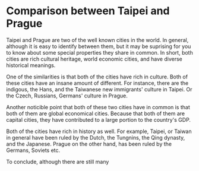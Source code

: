 # Comparison between Taipei and Prague
Taipei and Prague are two of the well known cities in the world. In general, although it is easy to
identify between them, but it may be suprising for you to know about some special properties they
share in common. In short, both cities are rich cultural heritage, world economic cities, and have
diverse historical meanings.

One of the similarities is that both of the cities have rich in culture. Both of these cities have
an insane amount of different. For instance, there are the indigous, the Hans, and the Taiwanese new
immigrants' culture in Taipei. Or the Czech, Russians, Germans' culture in Prague.

Another noticible point that both of these two cities have in common is that both of them are global
economical cities. Because that both of them are capital cities, they have contributed to a large
portion to the country's GDP.

Both of the cities have rich in history as well. For example, Taipei, or Taiwan in
general have been ruled by the Dutch, the Tungnins, the Qing dynasty, and the Japanese. Prague on
the other hand, has been ruled by the Germans, Soviets etc.

To conclude, although there are still many
